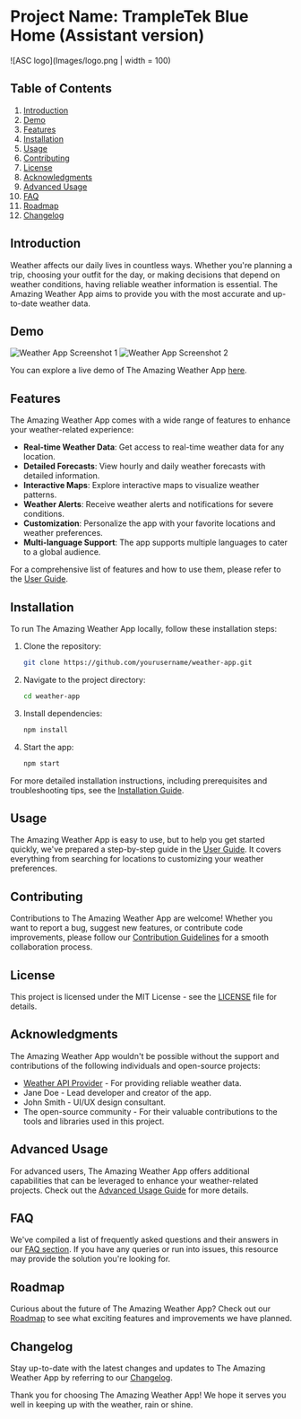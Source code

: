 
# Project Name: TrampleTek Blue Home (Assistant version)

![ASC logo](Images/logo.png | width = 100)

## Table of Contents

1. [Introduction](#introduction)
2. [Demo](#demo)
3. [Features](#features)
4. [Installation](#installation)
5. [Usage](#usage)
6. [Contributing](#contributing)
7. [License](#license)
8. [Acknowledgments](#acknowledgments)
9. [Advanced Usage](#advanced-usage)
10. [FAQ](#faq)
11. [Roadmap](#roadmap)
12. [Changelog](#changelog)

## Introduction

Weather affects our daily lives in countless ways. Whether you're planning a trip, choosing your outfit for the day, or making decisions that depend on weather conditions, having reliable weather information is essential. The Amazing Weather App aims to provide you with the most accurate and up-to-date weather data.

## Demo

![Weather App Screenshot 1](images/screenshot1.png)
![Weather App Screenshot 2](images/screenshot2.png)

You can explore a live demo of The Amazing Weather App [here](https://weatherapp.example.com).

## Features

The Amazing Weather App comes with a wide range of features to enhance your weather-related experience:

- **Real-time Weather Data**: Get access to real-time weather data for any location.
- **Detailed Forecasts**: View hourly and daily weather forecasts with detailed information.
- **Interactive Maps**: Explore interactive maps to visualize weather patterns.
- **Weather Alerts**: Receive weather alerts and notifications for severe conditions.
- **Customization**: Personalize the app with your favorite locations and weather preferences.
- **Multi-language Support**: The app supports multiple languages to cater to a global audience.

For a comprehensive list of features and how to use them, please refer to the [User Guide](docs/user-guide.md).

## Installation

To run The Amazing Weather App locally, follow these installation steps:

1. Clone the repository:

   ```bash
   git clone https://github.com/yourusername/weather-app.git
   ```

2. Navigate to the project directory:

   ```bash
   cd weather-app
   ```

3. Install dependencies:

   ```bash
   npm install
   ```

4. Start the app:

   ```bash
   npm start
   ```

For more detailed installation instructions, including prerequisites and troubleshooting tips, see the [Installation Guide](docs/installation.md).

## Usage

The Amazing Weather App is easy to use, but to help you get started quickly, we've prepared a step-by-step guide in the [User Guide](docs/user-guide.md). It covers everything from searching for locations to customizing your weather preferences.

## Contributing

Contributions to The Amazing Weather App are welcome! Whether you want to report a bug, suggest new features, or contribute code improvements, please follow our [Contribution Guidelines](CONTRIBUTING.md) for a smooth collaboration process.

## License

This project is licensed under the MIT License - see the [LICENSE](LICENSE) file for details.

## Acknowledgments

The Amazing Weather App wouldn't be possible without the support and contributions of the following individuals and open-source projects:

- [Weather API Provider](https://weather-api-provider.example.com) - For providing reliable weather data.
- Jane Doe - Lead developer and creator of the app.
- John Smith - UI/UX design consultant.
- The open-source community - For their valuable contributions to the tools and libraries used in this project.

## Advanced Usage

For advanced users, The Amazing Weather App offers additional capabilities that can be leveraged to enhance your weather-related projects. Check out the [Advanced Usage Guide](docs/advanced-usage.md) for more details.

## FAQ

We've compiled a list of frequently asked questions and their answers in our [FAQ section](docs/faq.md). If you have any queries or run into issues, this resource may provide the solution you're looking for.

## Roadmap

Curious about the future of The Amazing Weather App? Check out our [Roadmap](docs/roadmap.md) to see what exciting features and improvements we have planned.

## Changelog

Stay up-to-date with the latest changes and updates to The Amazing Weather App by referring to our [Changelog](docs/changelog.md).

Thank you for choosing The Amazing Weather App! We hope it serves you well in keeping up with the weather, rain or shine.
